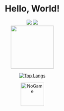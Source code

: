 <h1 align="center"> Hello, World! </h1>
<div align="center">
  <a href="https://www.linkedin.com/in/danilohsaraiva" target="_blank"><img src="https://img.shields.io/badge/LinkedIn-0077B5?style=for-the-badge&logo=linkedin&logoColor=white" target="_blank"></a>
  <a href="https://www.instagram.com/danilohsaraiva" target="_blank"><img src="https://img.shields.io/badge/Instagram-E4405F?style=for-the-badge&logo=instagram&logoColor=white" target="_blank"></a>
</div>

<div align="center">
    <a href="htrps://beacons.ai/danilohsaraiva">
    <img height="138em" src="https://github-readme-stats.vercel.app/api?username=danilohsaraiva&show-icons=true&theme=synthwave&include_all_commits=true&count_private=true"/>
    


[![Top Langs](https://github-readme-stats.vercel.app/api/top-langs/?username=danilohsaraiva&layout=compact)](https://github.com/anuraghazra/github-readme-stats)

     
<div>
    <img height="75em" alt="NoGame" src="https://33.media.tumblr.com/ea70d7d8aa20d84416884327076d6909/tumblr_n7qtoxBGiN1s3dw0xo1_500.gif">
</div>
